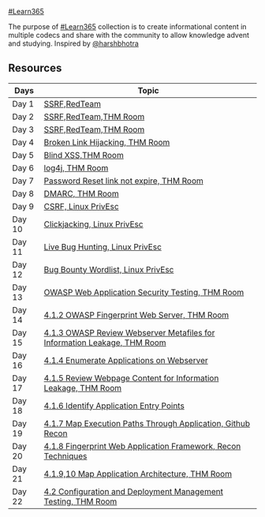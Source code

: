 
[#Learn365](https://twitter.com/search?q=%23learn365&src=typeahead_click)

The purpose of [#Learn365](https://twitter.com/search?q=%23learn365&src=typeahead_click) collection is to create informational content in multiple codecs and share with the community to allow knowledge advent and studying.
Inspired by [@harshbhotra](https://twitter.com/harshbothra_)



## Resources

|  Days            | Topic                                                                |
| ----------------- | ------------------------------------------------------------------ |
| Day 1 | [SSRF,RedTeam](https://github.com/Imran407704/Learn365/blob/main/Resources/Day%201%20Task.md) |
| Day 2 | [SSRF,RedTeam,THM Room](https://github.com/Imran407704/Learn365/blob/main/Resources/Day%202%20Task.md) |
| Day 3 | [SSRF,RedTeam,THM Room](https://github.com/Imran407704/Learn365/blob/main/Resources/Day%203%20Task.md) |
| Day 4 | [Broken Link Hijacking, THM Room](https://github.com/Imran407704/Learn365/blob/main/Resources/Day%204%20Task.md) |
| Day 5 | [Blind XSS,THM Room](https://github.com/Imran407704/Learn365/blob/main/Resources/Day%205%20Task.md) |
| Day 6 | [log4j, THM Room](https://github.com/Imran407704/Learn365/tree/main/Resources) |
| Day 7 | [Password Reset link not expire, THM Room](https://github.com/Imran407704/Learn365/blob/main/Resources/Day%207%20Task.md) |
| Day 8 | [DMARC, THM Room](https://github.com/Imran407704/Learn365/blob/main/Resources/Day%208%20Task.md) |
| Day 9 | [CSRF, Linux PrivEsc](https://github.com/Imran407704/Learn365/blob/main/Resources/Day%209%20Task.md) |
| Day 10 | [Clickjacking, Linux PrivEsc](https://github.com/Imran407704/Learn365/blob/main/Resources/Day%2010%20Task.md) |
| Day 11 | [Live Bug Hunting, Linux PrivEsc](https://github.com/Imran407704/Learn365/blob/main/Resources/Day%2011%20Task.md) |
| Day 12 | [Bug Bounty Wordlist, Linux PrivEsc](https://github.com/Imran407704/Learn365/blob/main/Resources/Day%2012%20Task.md) | 
| Day 13 |[OWASP Web Application Security Testing, THM Room](https://github.com/Imran407704/Learn365/blob/main/Resources/Day%2013%20Task.md) |
| Day 14 |[4.1.2 OWASP Fingerprint Web Server, THM Room](https://github.com/Imran407704/Learn365/blob/main/Resources/Day%2014%20Task.md) |
| Day 15 |[4.1.3 OWASP Review Webserver Metafiles for Information Leakage, THM Room](https://github.com/Imran407704/Learn365/blob/main/Resources/Day%2015%20Task.md) |
| Day 16 |[4.1.4 Enumerate Applications on Webserver](https://github.com/Imran407704/Learn365/tree/main/Resources) |
| Day 17 |[4.1.5 Review Webpage Content for Information Leakage, THM Room](https://github.com/Imran407704/Learn365/blob/main/Resources/Day%2017%20Task.md) |
| Day 18 |[4.1.6 Identify Application Entry Points](https://github.com/Imran407704/Learn365/blob/main/Resources/Day%2018%20Task.md) |
| Day 19 |[4.1.7 Map Execution Paths Through Application, Github Recon](https://github.com/Imran407704/Learn365/blob/main/Resources/Day%2019%20Task.md) |
| Day 20 |[4.1.8 Fingerprint Web Application Framework,  Recon Techniques](https://github.com/Imran407704/Learn365/blob/main/Resources/Day%2020%20Task.md) |
| Day 21 |[4.1.9,10 Map Application Architecture, THM Room](https://github.com/Imran407704/Learn365/blob/main/Resources/Day%2021%20Task.md) | 
| Day 22 |[4.2 Configuration and Deployment Management Testing, THM Room](https://github.com/Imran407704/Learn365/blob/main/Resources/Day%2022%20Task.md) |
